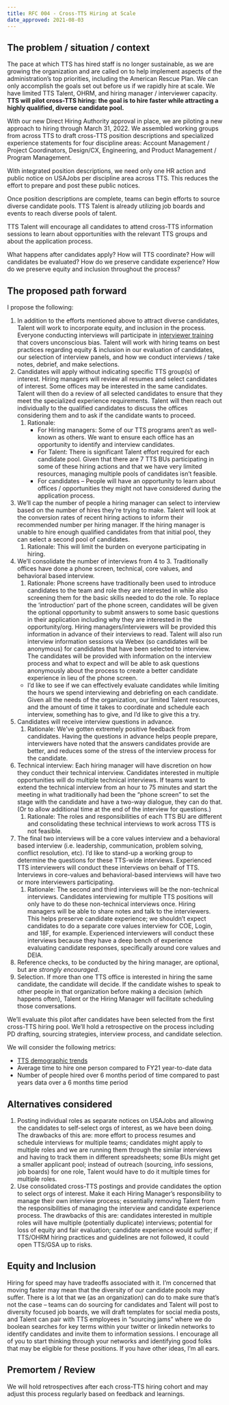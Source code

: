 ```yaml
---
title: RFC 004 - Cross-TTS Hiring at Scale
date_approved: 2021-08-03
---
```


## The problem / situation / context

The pace at which TTS has hired staff is no longer sustainable, as we are
growing the organization and are called on to help implement aspects of the
administration’s top priorities, including the American Rescue Plan. We can only
accomplish the goals set out before us if we rapidly hire at scale. We have
limited TTS Talent, OHRM, and hiring manager / interviewer capacity. **TTS will
pilot cross-TTS hiring: the goal is to hire faster while attracting a highly
qualified, diverse candidate pool.**

With our new Direct Hiring Authority approval in place, we are piloting a new
approach to hiring through March 31, 2022. We assembled working groups from
across TTS to draft cross-TTS position descriptions and specialized experience
statements for four discipline areas: Account Management / Project Coordinators,
Design/CX, Engineering, and Product Management / Program Management.

With integrated position descriptions, we need only one HR action and public
notice on USAJobs per discipline area across TTS. This reduces the effort to
prepare and post these public notices.

Once position descriptions are complete, teams can begin efforts to source
diverse candidate pools. TTS Talent is already utilizing job boards and events
to reach diverse pools of talent.

TTS Talent will encourage all candidates to attend cross-TTS information
sessions to learn about opportunities with the relevant TTS groups and about the
application process.

What happens after candidates apply? How will TTS coordinate? How will
candidates be evaluated? How do we preserve candidate experience? How do we
preserve equity and inclusion throughout the process?

## The proposed path forward

I propose the following:

1. In addition to the efforts mentioned above to attract diverse candidates,
   Talent will work to incorporate equity, and inclusion in the process.
   Everyone conducting interviews will participate in
   [interviewer training](https://docs.google.com/presentation/d/1IvFawhU2lUPIQexUgCgCcRgxjaD5D9BGnRJYkAyM3JY/edit#slide=id.g6d9ab3b2cf_0_404)
   that covers unconscious bias. Talent will work with hiring teams on best
   practices regarding equity & inclusion in our evaluation of candidates, our
   selection of interview panels, and how we conduct interviews / take notes,
   debrief, and make selections.
2. Candidates will apply without indicating specific TTS group(s) of interest.
   Hiring managers will review all resumes and select candidates of interest.
   Some offices may be interested in the same candidates. Talent will then do a
   review of all selected candidates to ensure that they meet the specialized
   experience requirements. Talent will then reach out individually to the
   qualified candidates to discuss the offices considering them and to ask if
   the candidate wants to proceed.
   1. Rationale:
      - For Hiring managers: Some of our TTS programs aren’t as well-known as
        others. We want to ensure each office has an opportunity to identify and
        interview candidates.
      - For Talent: There is significant Talent effort required for each
        candidate pool. Given that there are 7 TTS BUs participating in some of
        these hiring actions and that we have very limited resources, managing
        multiple pools of candidates isn’t feasible.
      - For candidates – People will have an opportunity to learn about offices
        / opportunities they might not have considered during the application
        process.
3. We’ll cap the number of people a hiring manager can select to interview based
   on the number of hires they’re trying to make. Talent will look at the
   conversion rates of recent hiring actions to inform their recommended number
   per hiring manager. If the hiring manager is unable to hire enough qualified
   candidates from that initial pool, they can select a second pool of
   candidates.
   1. Rationale: This will limit the burden on everyone participating in hiring.
4. We’ll consolidate the number of interviews from 4 to 3. Traditionally offices
   have done a phone screen, technical, core values, and behavioral based
   interview.
   1. Rationale: Phone screens have traditionally been used to introduce
      candidates to the team and role they are interested in while also
      screening them for the basic skills needed to do the role. To replace the
      ‘introduction’ part of the phone screen, candidates will be given the
      optional opportunity to submit answers to some basic questions in their
      application including why they are interested in the opportunity/org.
      Hiring managers/interviewers will be provided this information in advance
      of their interviews to read. Talent will also run interview information
      sessions via Webex (so candidates will be anonymous) for candidates that
      have been selected to interview. The candidates will be provided with
      information on the interview process and what to expect and will be able
      to ask questions anonymously about the process to create a better
      candidate experience in lieu of the phone screen.
   - I’d like to see if we can effectively evaluate candidates while limiting
     the hours we spend interviewing and debriefing on each candidate. Given all
     the needs of the organization, our limited Talent resources, and the amount
     of time it takes to coordinate and schedule each interview, something has
     to give, and I’d like to give this a try.
5. Candidates will receive interview questions in advance.
   1. Rationale: We’ve gotten extremely positive feedback from candidates.
      Having the questions in advance helps people prepare, interviewers have
      noted that the answers candidates provide are better, and reduces some of
      the stress of the interview process for the candidate.
6. Technical interview: Each hiring manager will have discretion on how they
   conduct their technical interview. Candidates interested in multiple
   opportunities will do multiple technical interviews. If teams want to extend
   the technical interview from an hour to 75 minutes and start the meeting in
   what traditionally had been the “phone screen” to set the stage with the
   candidate and have a two-way dialogue, they can do that. (Or to allow
   additional time at the end of the interview for questions.)
   1. Rationale: The roles and responsibilities of each TTS BU are different and
      consolidating these technical interviews to work across TTS is not
      feasible.
7. The final two interviews will be a core values interview and a behavioral
   based interview (i.e. leadership, communication, problem solving, conflict
   resolution, etc). I’d like to stand-up a working group to determine the
   questions for these TTS-wide interviews. Experienced TTS interviewers will
   conduct these interviews on behalf of TTS. Interviews in core-values and
   behavioral-based interviews will have two or more interviewers participating.
   1. Rationale: The second and third interviews will be the non-technical
      interviews. Candidates interviewing for multiple TTS positions will only
      have to do these non-technical interviews once. Hiring managers will be
      able to share notes and talk to the interviewers. This helps preserve
      candidate experience; we shouldn’t expect candidates to do a separate core
      values interview for COE, Login, and 18F, for example. Experienced
      interviewers will conduct these interviews because they have a deep bench
      of experience evaluating candidate responses, specifically around core
      values and DEIA.
8. Reference checks, to be conducted by the hiring manager, are optional, but
   are _strongly encouraged_.
9. Selection. If more than one TTS office is interested in hiring the same
   candidate, the candidate will decide. If the candidate wishes to speak to
   other people in that organization before making a decision (which happens
   often), Talent or the Hiring Manager will facilitate scheduling those
   conversations.

We’ll evaluate this pilot after candidates have been selected from the first
cross-TTS hiring pool. We’ll hold a retrospective on the process including PD
drafting, sourcing strategies, interview process, and candidate selection.

We will consider the following metrics:

- [TTS demographic trends](https://docs.google.com/spreadsheets/d/1eYqMhVBRvjCjnJpq_51h_MgLcXZQNN8wacWQC9XdzMw/edit#gid=1850147999)
- Average time to hire one person compared to FY21 year-to-date data
- Number of people hired over 6 months period of time compared to past years
  data over a 6 months time period

## Alternatives considered

1. Posting individual roles as separate notices on USAJobs and allowing the
   candidates to self-select orgs of interest, as we have been doing. The
   drawbacks of this are: more effort to process resumes and schedule interviews
   for multiple teams; candidates might apply to multiple roles and we are
   running them through the similar interviews and having to track them in
   different spreadsheets; some BUs might get a smaller applicant pool; instead
   of outreach (sourcing, info sessions, job boards) for one role, Talent would
   have to do it multiple times for multiple roles.
2. Use consolidated cross-TTS postings and provide candidates the option to
   select orgs of interest. Make it each Hiring Manager’s responsibility to
   manage their own interview process; essentially removing Talent from the
   responsibilities of managing the interview and candidate experience process.
   The drawbacks of this are: candidates interested in multiple roles will have
   multiple (potentially duplicate) interviews; potential for loss of equity and
   fair evaluation; candidate experience would suffer; if TTS/OHRM hiring
   practices and guidelines are not followed, it could open TTS/GSA up to risks.

## Equity and Inclusion

Hiring for speed may have tradeoffs associated with it. I’m concerned that
moving faster may mean that the diversity of our candidate pools may suffer.
There is a lot that we (as an organization) can do to make sure that’s not the
case – teams can do sourcing for candidates and Talent will post to diversity
focused job boards, we will draft templates for social media posts, and Talent
can pair with TTS employees in “sourcing jams” where we do boolean searches for
key terms within your twitter or linkedin networks to identify candidates and
invite them to information sessions. I encourage all of you to start thinking
through your networks and identifying good folks that may be eligible for these
positions. If you have other ideas, I’m all ears.

## Premortem / Review

We will hold retrospectives after each cross-TTS hiring cohort and may adjust
this process regularly based on feedback and learnings.
